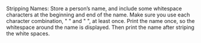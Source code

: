 Stripping Names: Store a person’s name, and include some whitespace characters at the beginning and end of the name. Make sure you use each character combination, " " and " ", at least once. Print the name once, so the whitespace around the name is displayed. Then print the name after striping the white spaces.
